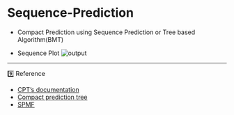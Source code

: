 # Sequence-Prediction
- Compact Prediction using Sequence Prediction or Tree based Algorithm(BMT)

- Sequence Plot
![output](https://user-images.githubusercontent.com/88306533/227830400-5420cc5e-10ba-4d89-9daa-88aedf3f1185.png)

---
9️⃣ Reference
- [CPT’s documentation](https://cpt.readthedocs.io/en/latest/index.html)
- [Compact prediction tree](https://towardsdatascience.com/compact-prediction-tree-af8d23b6b9a0)
- [SPMF](http://philippe-fournier-viger.com/spmf/index.php?link=download.php)

